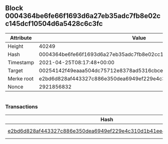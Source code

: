 ## Block 0004364be6fe66f1693d6a27eb35adc7fb8e02cc145dcf10504d6a5428c6c3fc

Attribute | Value
--- | ---
Height | 40249
Hash | 0004364be6fe66f1693d6a27eb35adc7fb8e02cc145dcf10504d6a5428c6c3fc
Timestamp | 2021-04-25T08:17:48+00:00
Target | 00254142f49eaaa504dc75712e8378ad5316cbcead634704b3734b6271167cc4
Merke root | e2bd6d828af443327c886e350dea6949ef229e4c310d1b41ee4161967ecaa964
Nonce | 2921856832

```

```

### Transactions

Hash | Amount
--- | ---
[e2bd6d828af443327c886e350dea6949ef229e4c310d1b41ee4161967ecaa964](e2bd6d828af443327c886e350dea6949ef229e4c310d1b41ee4161967ecaa964.md) | 10.00000000 SKEPTI 
